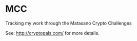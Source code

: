 # MCC
Tracking my work through the Matasano Crypto Challenges

See: http://cryptopals.com/ for more details.
